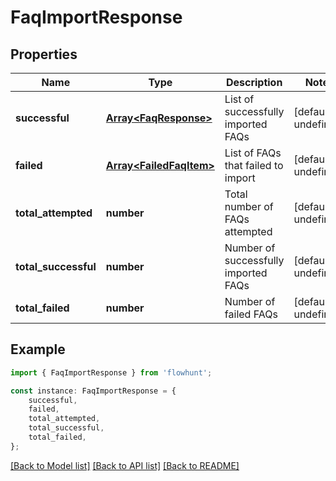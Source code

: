# FaqImportResponse


## Properties

Name | Type | Description | Notes
------------ | ------------- | ------------- | -------------
**successful** | [**Array&lt;FaqResponse&gt;**](FaqResponse.md) | List of successfully imported FAQs | [default to undefined]
**failed** | [**Array&lt;FailedFaqItem&gt;**](FailedFaqItem.md) | List of FAQs that failed to import | [default to undefined]
**total_attempted** | **number** | Total number of FAQs attempted | [default to undefined]
**total_successful** | **number** | Number of successfully imported FAQs | [default to undefined]
**total_failed** | **number** | Number of failed FAQs | [default to undefined]

## Example

```typescript
import { FaqImportResponse } from 'flowhunt';

const instance: FaqImportResponse = {
    successful,
    failed,
    total_attempted,
    total_successful,
    total_failed,
};
```

[[Back to Model list]](../README.md#documentation-for-models) [[Back to API list]](../README.md#documentation-for-api-endpoints) [[Back to README]](../README.md)
